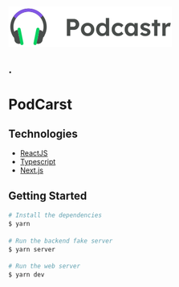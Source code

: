 <div aling="center">
<img src="./public/logo-podcastr.svg" alt="Logo PodCastr">
</div>

## .

<h1 aling="center" color="#6F48C9"> PodCarst</h1>

## Technologies
- [ReactJS](https://reactjs.org/)
- [Typescript](https://www.typescriptlang.org/)
- [Next.js](https://nextjs.org/)
## Getting Started
```bash
# Install the dependencies
$ yarn

# Run the backend fake server
$ yarn server

# Run the web server
$ yarn dev
```
